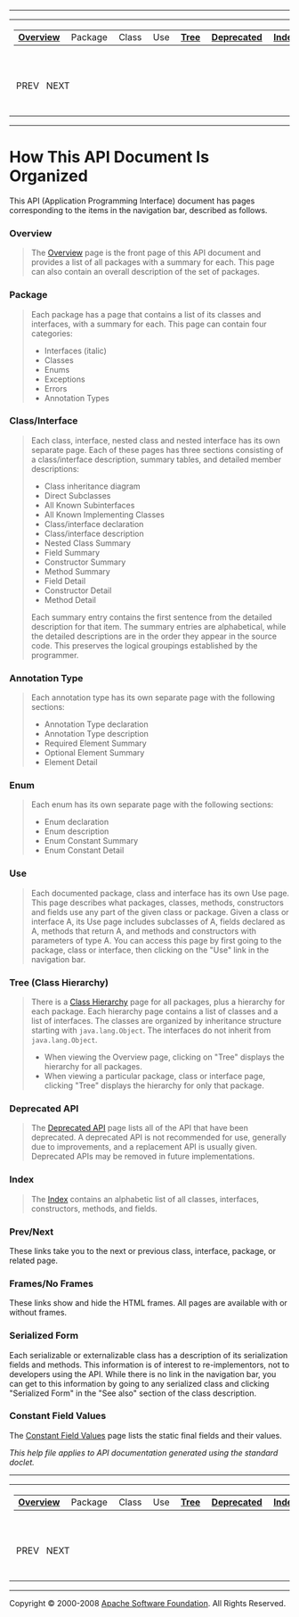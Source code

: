 ------------------------------------------------------------------------

<span id="navbar_top"></span> [](#skip-navbar_top "Skip navigation links")

<table>
<colgroup>
<col width="50%" />
<col width="50%" />
</colgroup>
<tbody>
<tr class="odd">
<td align="left"><span id="navbar_top_firstrow"></span>
<table>
<tbody>
<tr class="odd">
<td align="left"><a href="overview-summary.html.md"><strong>Overview</strong></a> </td>
<td align="left">Package </td>
<td align="left">Class </td>
<td align="left">Use </td>
<td align="left"><a href="overview-tree.html.md"><strong>Tree</strong></a> </td>
<td align="left"><a href="deprecated-list.html.md"><strong>Deprecated</strong></a> </td>
<td align="left"><a href="index-all.html.md"><strong>Index</strong></a> </td>
<td align="left"> <strong>Help</strong> </td>
</tr>
</tbody>
</table></td>
<td align="left"></td>
</tr>
<tr class="even">
<td align="left"> PREV   NEXT</td>
<td align="left"><a href="index.html.md?help-doc.html"><strong>FRAMES</strong></a>    <a href="help-doc.html"><strong>NO FRAMES</strong></a>    
<a href="allclasses-noframe.html.md"><strong>All Classes</strong></a></td>
</tr>
</tbody>
</table>

<span id="skip-navbar_top"></span>

------------------------------------------------------------------------

How This API Document Is Organized
==================================

This API (Application Programming Interface) document has pages corresponding to the items in the navigation bar, described as follows.

### Overview

> The [Overview](overview-summary.html.md) page is the front page of this API document and provides a list of all packages with a summary for each. This page can also contain an overall description of the set of packages.

### Package

> Each package has a page that contains a list of its classes and interfaces, with a summary for each. This page can contain four categories:
>
> -   Interfaces (italic)
> -   Classes
> -   Enums
> -   Exceptions
> -   Errors
> -   Annotation Types

### Class/Interface

> Each class, interface, nested class and nested interface has its own separate page. Each of these pages has three sections consisting of a class/interface description, summary tables, and detailed member descriptions:
>
> -   Class inheritance diagram
> -   Direct Subclasses
> -   All Known Subinterfaces
> -   All Known Implementing Classes
> -   Class/interface declaration
> -   Class/interface description
> -   Nested Class Summary
> -   Field Summary
> -   Constructor Summary
> -   Method Summary
> -   Field Detail
> -   Constructor Detail
> -   Method Detail
>
> Each summary entry contains the first sentence from the detailed description for that item. The summary entries are alphabetical, while the detailed descriptions are in the order they appear in the source code. This preserves the logical groupings established by the programmer.

### Annotation Type

> Each annotation type has its own separate page with the following sections:
>
> -   Annotation Type declaration
> -   Annotation Type description
> -   Required Element Summary
> -   Optional Element Summary
> -   Element Detail

### Enum

> Each enum has its own separate page with the following sections:
>
> -   Enum declaration
> -   Enum description
> -   Enum Constant Summary
> -   Enum Constant Detail

### Use

> Each documented package, class and interface has its own Use page. This page describes what packages, classes, methods, constructors and fields use any part of the given class or package. Given a class or interface A, its Use page includes subclasses of A, fields declared as A, methods that return A, and methods and constructors with parameters of type A. You can access this page by first going to the package, class or interface, then clicking on the "Use" link in the navigation bar.

### Tree (Class Hierarchy)

> There is a [Class Hierarchy](overview-tree.html.md) page for all packages, plus a hierarchy for each package. Each hierarchy page contains a list of classes and a list of interfaces. The classes are organized by inheritance structure starting with `java.lang.Object`. The interfaces do not inherit from `java.lang.Object`.
>
> -   When viewing the Overview page, clicking on "Tree" displays the hierarchy for all packages.
> -   When viewing a particular package, class or interface page, clicking "Tree" displays the hierarchy for only that package.

### Deprecated API

> The [Deprecated API](deprecated-list.html.md) page lists all of the API that have been deprecated. A deprecated API is not recommended for use, generally due to improvements, and a replacement API is usually given. Deprecated APIs may be removed in future implementations.

### Index

> The [Index](index-all.html.md) contains an alphabetic list of all classes, interfaces, constructors, methods, and fields.

### Prev/Next

These links take you to the next or previous class, interface, package, or related page.

### Frames/No Frames

These links show and hide the HTML frames. All pages are available with or without frames.

### Serialized Form

Each serializable or externalizable class has a description of its serialization fields and methods. This information is of interest to re-implementors, not to developers using the API. While there is no link in the navigation bar, you can get to this information by going to any serialized class and clicking "Serialized Form" in the "See also" section of the class description.

### Constant Field Values

The [Constant Field Values](constant-values.html.md) page lists the static final fields and their values.

*This help file applies to API documentation generated using the standard doclet.*

------------------------------------------------------------------------

<span id="navbar_bottom"></span> [](#skip-navbar_bottom "Skip navigation links")

<table>
<colgroup>
<col width="50%" />
<col width="50%" />
</colgroup>
<tbody>
<tr class="odd">
<td align="left"><span id="navbar_bottom_firstrow"></span>
<table>
<tbody>
<tr class="odd">
<td align="left"><a href="overview-summary.html.md"><strong>Overview</strong></a> </td>
<td align="left">Package </td>
<td align="left">Class </td>
<td align="left">Use </td>
<td align="left"><a href="overview-tree.html.md"><strong>Tree</strong></a> </td>
<td align="left"><a href="deprecated-list.html.md"><strong>Deprecated</strong></a> </td>
<td align="left"><a href="index-all.html.md"><strong>Index</strong></a> </td>
<td align="left"> <strong>Help</strong> </td>
</tr>
</tbody>
</table></td>
<td align="left"></td>
</tr>
<tr class="even">
<td align="left"> PREV   NEXT</td>
<td align="left"><a href="index.html.md?help-doc.html"><strong>FRAMES</strong></a>    <a href="help-doc.html"><strong>NO FRAMES</strong></a>    
<a href="allclasses-noframe.html.md"><strong>All Classes</strong></a></td>
</tr>
</tbody>
</table>

<span id="skip-navbar_bottom"></span>

------------------------------------------------------------------------

Copyright © 2000-2008 [Apache Software Foundation](http://www.apache.org/). All Rights Reserved.
